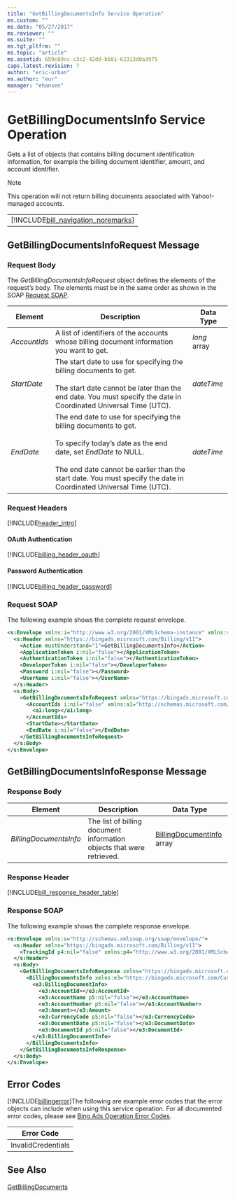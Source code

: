 ```yaml
---
title: "GetBillingDocumentsInfo Service Operation"
ms.custom: ""
ms.date: "05/27/2017"
ms.reviewer: ""
ms.suite: ""
ms.tgt_pltfrm: ""
ms.topic: "article"
ms.assetid: 659c89cc-c3c2-42dd-b501-62313d0a3975
caps.latest.revision: 7
author: "eric-urban"
ms.author: "eur"
manager: "ehansen"
---
```

# GetBillingDocumentsInfo Service Operation
Gets a list of objects that contains billing document identification information, for example the billing document identifier, amount, and account identifier.

> [!NOTE]
> This operation will not return billing documents associated with Yahoo!-managed accounts.

||
|-|
|[!INCLUDE[bill_navigation_noremarks](../billing-api/includes/bill-navigation-noremarks.md)]|

## <a name="request"></a>GetBillingDocumentsInfoRequest Message

### Request Body
The *GetBillingDocumentsInfoRequest* object defines the elements of the request’s body. The elements must be in the same order as shown in the SOAP [Request SOAP](#request_soap).

|Element|Description|Data Type|
|-----------|---------------|-------------|
|*AccountIds*|A list of identifiers of the accounts whose billing document information you want to get.|*long* array|
|*StartDate*|The start date to use for specifying the billing documents to get.<br /><br />The start date cannot be later than the end date. You must specify the date in Coordinated Universal Time (UTC).|*dateTime*|
|*EndDate*|The end date to use for specifying the billing documents to get.<br /><br />To specify today’s date as the end date, set *EndDate* to NULL.<br /><br />The end date cannot be earlier than the start date. You must specify the date in Coordinated Universal Time (UTC).|*dateTime*|

### Request Headers
[!INCLUDE[header_intro](../billing-api/includes/header-intro.md)]
#### OAuth Authentication
[!INCLUDE[billing_header_oauth](../billing-api/includes/billing-header-oauth.md)]
#### Password Authentication
[!INCLUDE[billing_header_password](../billing-api/includes/billing-header-password.md)]
### <a name="request_soap"></a>Request SOAP
The following example shows the complete request envelope.

```xml
<s:Envelope xmlns:i="http://www.w3.org/2001/XMLSchema-instance" xmlns:s="http://schemas.xmlsoap.org/soap/envelope/">
  <s:Header xmlns="https://bingads.microsoft.com/Billing/v11">
    <Action mustUnderstand="1">GetBillingDocumentsInfo</Action>
    <ApplicationToken i:nil="false"></ApplicationToken>
    <AuthenticationToken i:nil="false"></AuthenticationToken>
    <DeveloperToken i:nil="false"></DeveloperToken>
    <Password i:nil="false"></Password>
    <UserName i:nil="false"></UserName>
  </s:Header>
  <s:Body>
    <GetBillingDocumentsInfoRequest xmlns="https://bingads.microsoft.com/Billing/v11">
      <AccountIds i:nil="false" xmlns:a1="http://schemas.microsoft.com/2003/10/Serialization/Arrays">
        <a1:long></a1:long>
      </AccountIds>
      <StartDate></StartDate>
      <EndDate i:nil="false"></EndDate>
    </GetBillingDocumentsInfoRequest>
  </s:Body>
</s:Envelope>
```

## <a name="response"></a>GetBillingDocumentsInfoResponse Message

### <a name="Body_Elements"></a>Response Body

|Element|Description|Data Type|
|-----------|---------------|-------------|
|*BillingDocumentsInfo*|The list of billing document information objects that were retrieved.|[BillingDocumentInfo](../billing-api/billingdocumentinfo-data-object.md) array|

### <a name="Header_Elements"></a>Response Header
[!INCLUDE[bill_response_header_table](../billing-api/includes/bill-response-header-table.md)]
### Response SOAP
The following example shows the complete response envelope.

```xml
<s:Envelope xmlns:s="http://schemas.xmlsoap.org/soap/envelope/">
  <s:Header xmlns="https://bingads.microsoft.com/Billing/v11">
    <TrackingId p4:nil="false" xmlns:p4="http://www.w3.org/2001/XMLSchema-instance"></TrackingId>
  </s:Header>
  <s:Body>
    <GetBillingDocumentsInfoResponse xmlns="https://bingads.microsoft.com/Billing/v11">
      <BillingDocumentsInfo xmlns:e3="https://bingads.microsoft.com/Customer/v11/Entities" p5:nil="false" xmlns:p5="http://www.w3.org/2001/XMLSchema-instance">
        <e3:BillingDocumentInfo>
          <e3:AccountId></e3:AccountId>
          <e3:AccountName p5:nil="false"></e3:AccountName>
          <e3:AccountNumber p5:nil="false"></e3:AccountNumber>
          <e3:Amount></e3:Amount>
          <e3:CurrencyCode p5:nil="false"></e3:CurrencyCode>
          <e3:DocumentDate p5:nil="false"></e3:DocumentDate>
          <e3:DocumentId p5:nil="false"></e3:DocumentId>
        </e3:BillingDocumentInfo>
      </BillingDocumentsInfo>
    </GetBillingDocumentsInfoResponse>
  </s:Body>
</s:Envelope>
```

## <a name="errors"></a>Error Codes
[!INCLUDE[billingerror](../billing-api/includes/billingerror.md)]The following are example  error codes that the error objects can include when using this service operation. For all documented error codes, please see [Bing Ads Operation Error Codes](http://go.microsoft.com/fwlink/?LinkId=511884).

|Error Code|
|--------------|
|InvalidCredentials|

## See Also
[GetBillingDocuments](../billing-api/getbillingdocuments-service-operation.md)

